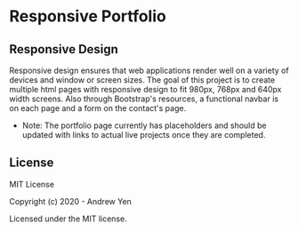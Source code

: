# Responsive Portfolio

## Responsive Design

Responsive design ensures that web applications render well on a variety of devices and window or screen sizes.
The goal of this project is to create multiple html pages with responsive design to fit 980px, 768px and 640px width screens.
Also through Bootstrap's resources, a functional navbar is on each page and a form on the contact's page.

* Note: The portfolio page currently has placeholders and should be updated with links to actual live projects once they are completed.

## License

MIT License

Copyright (c) 2020 - Andrew Yen

Licensed under the MIT license.
